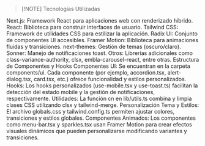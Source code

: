 > [!NOTE] Tecnologías Utilizadas

Next.js: Framework React para aplicaciones web con renderizado híbrido.
React: Biblioteca para construir interfaces de usuario.
Tailwind CSS: Framework de utilidades CSS para estilizar la aplicación.
Radix UI: Conjunto de componentes UI accesibles.
Framer Motion: Biblioteca para animaciones fluidas y transiciones.
next-themes: Gestión de temas (oscuro/claro).
Sonner: Manejo de notificaciones toast.
Otros: Librerías adicionales como class-variance-authority, clsx, embla-carousel-react, entre otras.
Estructura de Componentes y Hooks
Componentes UI: Se encuentran en la carpeta components/ui. Cada componente (por ejemplo, accordion.tsx, alert-dialog.tsx, card.tsx, etc.) ofrece funcionalidad y estilos personalizados.
Hooks: Los hooks personalizados (use-mobile.tsx y use-toast.ts) facilitan la detección del estado mobile y la gestión de notificaciones, respectivamente.
Utilidades: La función cn en lib/utils.ts combina y limpia clases CSS utilizando clsx y tailwind-merge.
Personalización
Tema y Estilos: El archivo globals.css y tailwind.config.ts permiten ajustar colores, transiciones y estilos globales.
Componentes Animados: Los componentes como menu-bar.tsx y sparkles.tsx usan Framer Motion para crear efectos visuales dinámicos que pueden personalizarse modificando variantes y transiciones.

